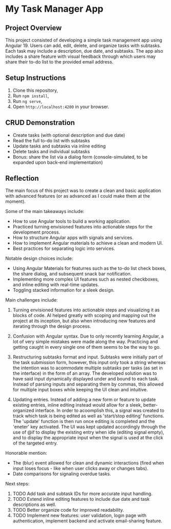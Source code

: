 # My Task Manager App

## Project Overview

This project consisted of developing a simple task management app using Angular 19. Users can add, edit, delete, and organize tasks with subtasks. Each task may include a description, due date, and subtasks. The app also includes a share feature with visual feedback through which users may share their to-do list to the provided email address.

## Setup Instructions

1. Clone this repository,
2. Run `npm install`,
3. Run `ng serve`,
4. Open `http://localhost:4200` in your browser.

## CRUD Demonstration

- Create tasks (with optional description and due date)
- Read the full to-do list with subtasks
- Update tasks and subtasks via inline editing
- Delete tasks and individual subtasks
- Bonus: share the list via a dialog form (console-simulated, to be expanded upon back-end implementation)

## Reflection

The main focus of this project was to create a clean and basic application with advanced features (or as advanced as I could make them at the moment).

Some of the main takeaways include:

- How to use Angular tools to build a working application.
- Practiced turning envisioned features into actionable steps for the development process.
- How to structure Angular apps with signals and services.
- How to implement Angular materials to achieve a clean and modern UI.
- Best practices for separating logic into services.

Notable design choices include:

- Using Angular Materials for featurres such as the to-do list check boxes, the share dialog, and subsequent snack bar notification.
- Implementing more complex UI features such as nested checkboxes, and inline editing with real-time updates.
- Toggling stacked information for a sleek design.

Main challenges include:

1. Turning envisioned features into actionable steps and visualizing it as blocks of code. AI helped greatly with scoping and mapping out the project at its inception, but also when introducing new features and iterating through the design process.
2. Confusion with Angular syntax. Due to only recently learning Angular, a lot of very simple mistakes were made along the way. Practicing and getting caught in every single one of them seems to be the way to go.

3. Restructuring subtasks format and input. Subtasks were initially part of the task submission form, however, this input only took a string whereas the intention was to acommodate multiple subtasks per tasks (as set in the interface) in the form of an array. The developed solution was to have said input dynamically displayed under and bound to each task. Instead of parsing inputs and separating them by commas, this allowed for multiple input boxes while keeping the UI clean and intuitive.

4. Updating entries. Instead of adding a new form or feature to update existing entries, inline editing instead would allow for a sleek, better-organized interface. In order to acoomplish this, a signal was created to track which task is being edited as well as 'start/stop editing' functions. The 'update' function is then run once editing is completed and the 'eneter' key activated. The UI was kept updated accordingly through the use of @if to display the existing entry when idle (editing signal empty), and to display the appropriate input when the signal is used at the click of the targeted entry.

Honorable mention:

- The (blur) event allowed for clean and dynamic interactions (fired when input loses focus - like when user clicks away or changes tabs).
- Date comparisons for signaling overdue tasks.

Next steps:

1. TODO Add task and subtask IDs for more accurate input handling.
2. TODO Extend inline editing features to include due date and task descriptions as well.
3. TODO Better organize code for improved readability.
4. TODO Implement new features: user validation, login page with authentication, implement backend and activate email-sharing feature.
